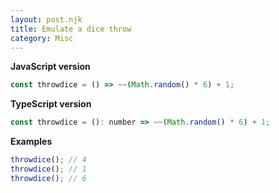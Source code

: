 ```yaml
---
layout: post.njk
title: Emulate a dice throw
category: Misc
---
```


**JavaScript version**

```js
const throwdice = () => ~~(Math.random() * 6) + 1;
```

**TypeScript version**

```js
const throwdice = (): number => ~~(Math.random() * 6) + 1;
```

**Examples**

```js
throwdice(); // 4
throwdice(); // 1
throwdice(); // 6
```
